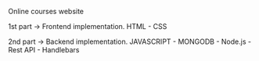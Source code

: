 Online courses website

1st part -> Frontend implementation. HTML - CSS

2nd part -> Backend implementation. JAVASCRIPT - MONGODB - Node.js - Rest API - Handlebars
